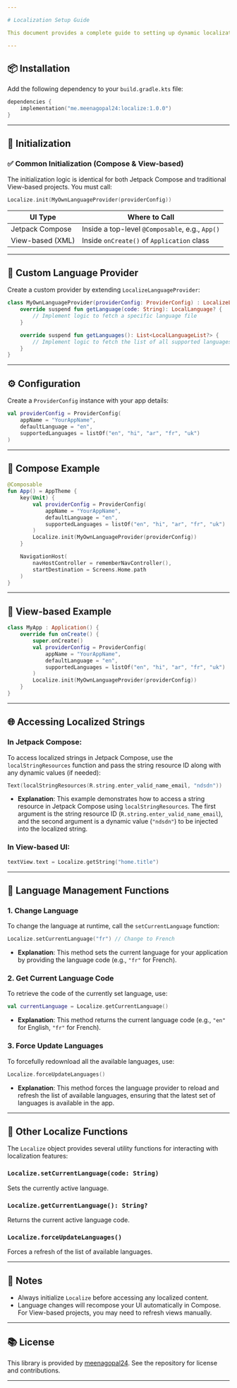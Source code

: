 ```yaml
---

# Localization Setup Guide

This document provides a complete guide to setting up dynamic localization using the `meenagopal24.localization` library for both Jetpack Compose and View-based Android applications.

---
```


## 📦 Installation

Add the following dependency to your `build.gradle.kts` file:

```kotlin
dependencies {
    implementation("me.meenagopal24:localize:1.0.0")
}
```

---

## 🔧 Initialization

### ✅ Common Initialization (Compose & View-based)

The initialization logic is identical for both Jetpack Compose and traditional View-based projects. You must call:

```kotlin
Localize.init(MyOwnLanguageProvider(providerConfig))
```

| UI Type             | Where to Call                                  |
|---------------------|-------------------------------------------------|
| Jetpack Compose     | Inside a top-level `@Composable`, e.g., `App()` |
| View-based (XML)    | Inside `onCreate()` of `Application` class      |

---

## 🔌 Custom Language Provider

Create a custom provider by extending `LocalizeLanguageProvider`:

```kotlin
class MyOwnLanguageProvider(providerConfig: ProviderConfig) : LocalizeLanguageProvider(providerConfig) {
    override suspend fun getLanguage(code: String): LocalLanguage? {
        // Implement logic to fetch a specific language file
    }

    override suspend fun getLanguages(): List<LocalLanguageList?> {
        // Implement logic to fetch the list of all supported languages
    }
}
```

---

## ⚙️ Configuration

Create a `ProviderConfig` instance with your app details:

```kotlin
val providerConfig = ProviderConfig(
    appName = "YourAppName",
    defaultLanguage = "en",
    supportedLanguages = listOf("en", "hi", "ar", "fr", "uk")
)
```

---

## 🧩 Compose Example

```kotlin
@Composable
fun App() = AppTheme {
    key(Unit) {
        val providerConfig = ProviderConfig(
            appName = "YourAppName",
            defaultLanguage = "en",
            supportedLanguages = listOf("en", "hi", "ar", "fr", "uk")
        )
        Localize.init(MyOwnLanguageProvider(providerConfig))
    }

    NavigationHost(
        navHostController = rememberNavController(),
        startDestination = Screens.Home.path
    )
}
```

---

## 🧱 View-based Example

```kotlin
class MyApp : Application() {
    override fun onCreate() {
        super.onCreate()
        val providerConfig = ProviderConfig(
            appName = "YourAppName",
            defaultLanguage = "en",
            supportedLanguages = listOf("en", "hi", "ar", "fr", "uk")
        )
        Localize.init(MyOwnLanguageProvider(providerConfig))
    }
}
```

---

## 🌐 Accessing Localized Strings

### In Jetpack Compose:

To access localized strings in Jetpack Compose, use the `localStringResources` function and pass the string resource ID along with any dynamic values (if needed):

```kotlin
Text(localStringResources(R.string.enter_valid_name_email, "ndsdn"))
```

- **Explanation**: This example demonstrates how to access a string resource in Jetpack Compose using `localStringResources`. The first argument is the string resource ID (`R.string.enter_valid_name_email`), and the second argument is a dynamic value (`"ndsdn"`) to be injected into the localized string.

### In View-based UI:

```kotlin
textView.text = Localize.getString("home.title")
```

---

## 🔄 Language Management Functions

### 1. **Change Language**

To change the language at runtime, call the `setCurrentLanguage` function:

```kotlin
Localize.setCurrentLanguage("fr") // Change to French
```

- **Explanation**: This method sets the current language for your application by providing the language code (e.g., `"fr"` for French).

### 2. **Get Current Language Code**

To retrieve the code of the currently set language, use:

```kotlin
val currentLanguage = Localize.getCurrentLanguage()
```

- **Explanation**: This method returns the current language code (e.g., `"en"` for English, `"fr"` for French).

### 3. **Force Update Languages**

To forcefully redownload all the available languages, use:

```kotlin
Localize.forceUpdateLanguages()
```

- **Explanation**: This method forces the language provider to reload and refresh the list of available languages, ensuring that the latest set of languages is available in the app.

---

## 🧠 Other Localize Functions

The `Localize` object provides several utility functions for interacting with localization features:

### `Localize.setCurrentLanguage(code: String)`
Sets the currently active language.

### `Localize.getCurrentLanguage(): String?`
Returns the current active language code.

### `Localize.forceUpdateLanguages()`
Forces a refresh of the list of available languages.

---

## 📝 Notes
- Always initialize `Localize` before accessing any localized content.
- Language changes will recompose your UI automatically in Compose. For View-based projects, you may need to refresh views manually.

---

## 📚 License

This library is provided by [meenagopal24](https://github.com/meenagopal24/localization). See the repository for license and contributions.

---
